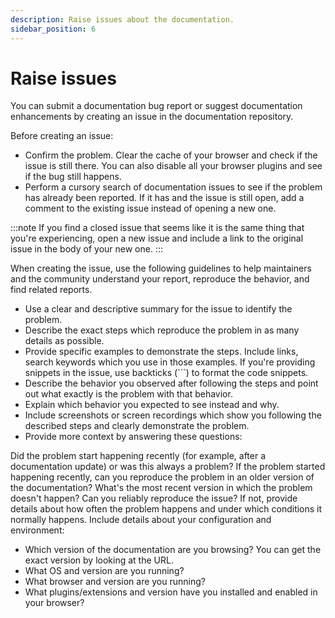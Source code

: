 ```yaml
---
description: Raise issues about the documentation.
sidebar_position: 6
---
```


# Raise issues

You can submit a documentation bug report or suggest documentation enhancements
by creating an issue in the documentation repository.

Before creating an issue:

- Confirm the problem. Clear the cache of your browser and check if the issue is still there. You can also disable all your browser plugins and see if the bug still happens.
- Perform a cursory search of documentation issues to see if the problem has already been reported. If it has and the issue is still open, add a comment to the existing issue instead of opening a new one.

:::note
If you find a closed issue that seems like it is the same thing that you're experiencing, open a new issue and include a link to the original issue in the body of your new one.
:::

When creating the issue, use the following guidelines to help maintainers and the community understand your report, reproduce the behavior, and find related reports.

- Use a clear and descriptive summary for the issue to identify the problem.
- Describe the exact steps which reproduce the problem in as many details as possible.
- Provide specific examples to demonstrate the steps. Include links, search keywords which you use in those examples. If you're providing snippets in the issue, use backticks (```) to format the code snippets.
- Describe the behavior you observed after following the steps and point out what exactly is the problem with that behavior.
- Explain which behavior you expected to see instead and why.
- Include screenshots or screen recordings which show you following the described steps and clearly demonstrate the problem.
- Provide more context by answering these questions:

Did the problem start happening recently (for example, after a documentation update) or was this always a problem?
If the problem started happening recently, can you reproduce the problem in an older version of the documentation? What's the most recent version in which the problem doesn't happen?
Can you reliably reproduce the issue? If not, provide details about how often the problem happens and under which conditions it normally happens.
Include details about your configuration and environment:

- Which version of the documentation are you browsing? You can get the exact version by looking at the URL.
- What OS and version are you running?
- What browser and version are you running?
- What plugins/extensions and version have you installed and enabled in your browser?
